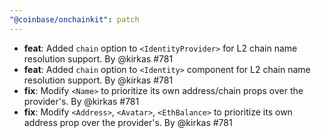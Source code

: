 ```yaml
---
"@coinbase/onchainkit": patch
---
```

- **feat**: Added `chain` option to `<IdentityProvider>` for L2 chain name resolution support. By @kirkas #781
- **feat**: Added `chain` option to `<Identity>` component for L2 chain name resolution support. By @kirkas #781
- **fix**: Modify `<Name>` to prioritize its own address/chain props over the provider's. By @kirkas #781
- **fix**: Modify `<Address>`, `<Avatar>`, `<EthBalance>` to prioritize its own address prop over the provider's. By @kirkas #781